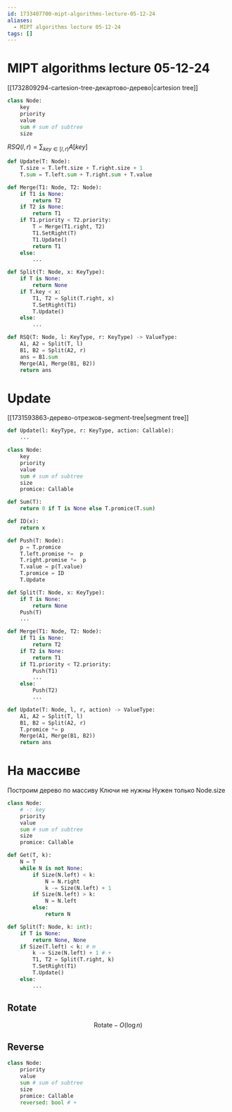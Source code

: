 ```yaml
---
id: 1733407700-mipt-algorithms-lecture-05-12-24
aliases:
  - MIPT algorithms lecture 05-12-24
tags: []
---
```


# MIPT algorithms lecture 05-12-24
[[1732809294-cartesion-tree-декартово-дерево|cartesion tree]]
```python
class Node:
    key
    priority
    value
    sum # sum of subtree
    size
```
$RSQ(l,r) = \sum_{key \in \left[l,r\right)}{A[key]}$
```python
def Update(T: Node):
    T.size = T.left.size + T.right.size + 1
    T.sum = T.left.sum + T.right.sum + T.value
```
```python
def Merge(T1: Node, T2: Node):
    if T1 is None:
        return T2
    if T2 is None:
        return T1
    if T1.priority < T2.priority:
        T = Merge(T1.right, T2)
        T1.SetRight(T)
        T1.Update()
        return T1
    else:
        ...
```
```python
def Split(T: Node, x: KeyType):
    if T is None:
        return None
    if T.key < x:
        T1, T2 = Split(T.right, x)
        T.SetRight(T1)
        T.Update()
    else:
        ...
```
```python
def RSQ(T: Node, l: KeyType, r: KeyType) -> ValueType:
    A1, A2 = Split(T, l)
    B1, B2 = Split(A2, r)
    ans = B1.sum
    Merge(A1, Merge(B1, B2))
    return ans
```
# Update
[[1731593863-дерево-отрезков-segment-tree|segment tree]]
```python
def Update(l: KeyType, r: KeyType, action: Callable):
    ...
```
```python
class Node:
    key
    priority
    value
    sum # sum of subtree
    size
    promice: Callable
```
```python
def Sum(T):
    return 0 if T is None else T.promice(T.sum)
```
```python
def ID(x):
    return x

def Push(T: Node):
    p = T.promice
    T.left.promise *=  p
    T.right.promise *=  p
    T.value = p(T.value)
    T.promice = ID
    T.Update
```
```python
def Split(T: Node, x: KeyType):
    if T is None:
        return None
    Push(T)
    ...
```
```python
def Merge(T1: Node, T2: Node):
    if T1 is None:
        return T2
    if T2 is None:
        return T1
    if T1.priority < T2.priority:
        Push(T1)
        ...
    else:
        Push(T2)
        ...
```
```python
def Update(T: Node, l, r, action) -> ValueType:
    A1, A2 = Split(T, l)
    B1, B2 = Split(A2, r)
    T.promice *= p
    Merge(A1, Merge(B1, B2))
    return ans
```
# На массиве
Построим дерево по массиву
Ключи не нужны
Нужен только Node.size
```python
class Node:
    # -: key
    priority
    value
    sum # sum of subtree
    size
    promice: Callable
```
```python
def Get(T, k):
    N = T
    while N is not None:
        if Size(N.left) < k:
            N = N.right
            k -= Size(N.left) + 1
        if Size(N.left) > k:
            N = N.left
        else:
            return N
```
```python
def Split(T: Node, k: int):
    if T is None:
        return None, None
    if Size(T.left) < k: # m
        k -= Size(N.left) + 1 # +
        T1, T2 = Split(T.right, k)
        T.SetRight(T1)
        T.Update()
    else:
        ...
```
## Rotate
$$
\mathrm{Rotate} - O(\log n)
$$
## Reverse
```python
class Node:
    priority
    value
    sum # sum of subtree
    size
    promice: Callable
    reversed: bool # +
```
